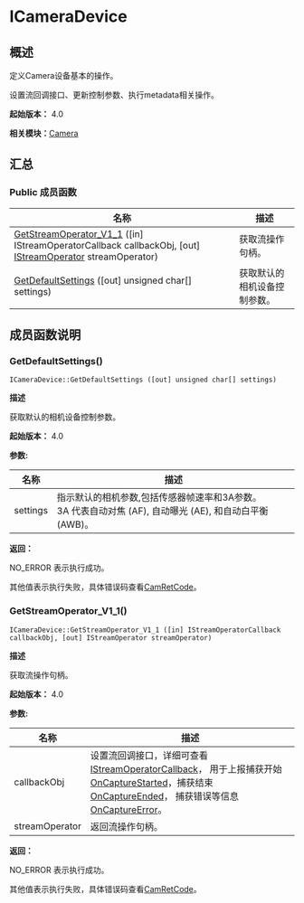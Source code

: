 # ICameraDevice


## 概述

定义Camera设备基本的操作。

设置流回调接口、更新控制参数、执行metadata相关操作。

**起始版本：** 4.0

**相关模块：**[Camera](_camera_v11.md)


## 汇总


### Public 成员函数

| 名称 | 描述 | 
| -------- | -------- |
| [GetStreamOperator_V1_1](#getstreamoperator_v1_1) ([in] IStreamOperatorCallback callbackObj, [out] [IStreamOperator](interface_i_stream_operator_v11.md) streamOperator) | 获取流操作句柄。 | 
| [GetDefaultSettings](#getdefaultsettings) ([out] unsigned char[] settings) | 获取默认的相机设备控制参数。 | 


## 成员函数说明


### GetDefaultSettings()

```
ICameraDevice::GetDefaultSettings ([out] unsigned char[] settings)
```

**描述**

获取默认的相机设备控制参数。

**起始版本：** 4.0

**参数:**

| 名称 | 描述 | 
| -------- | -------- |
| settings | 指示默认的相机参数,包括传感器帧速率和3A参数。<br/>3A 代表自动对焦 (AF), 自动曝光 (AE), 和自动白平衡 (AWB)。 | 

**返回：**

NO_ERROR 表示执行成功。

其他值表示执行失败，具体错误码查看[CamRetCode](_camera_v10.md#camretcode)。


### GetStreamOperator_V1_1()

```
ICameraDevice::GetStreamOperator_V1_1 ([in] IStreamOperatorCallback callbackObj, [out] IStreamOperator streamOperator)
```

**描述**

获取流操作句柄。

**起始版本：** 4.0

**参数:**

| 名称 | 描述 | 
| -------- | -------- |
| callbackObj | 设置流回调接口，详细可查看[IStreamOperatorCallback](interface_i_stream_operator_callback_v10.md)， 用于上报捕获开始[OnCaptureStarted](interface_i_stream_operator_callback_v10.md#oncapturestarted)，捕获结束[OnCaptureEnded](interface_i_stream_operator_callback_v10.md#oncaptureended)， 捕获错误等信息[OnCaptureError](interface_i_stream_operator_callback_v10.md#oncaptureerror)。 | 
| streamOperator | 返回流操作句柄。 | 

**返回：**

NO_ERROR 表示执行成功。

其他值表示执行失败，具体错误码查看[CamRetCode](_camera_v10.md#camretcode)。
